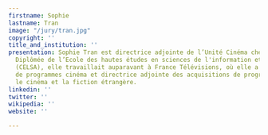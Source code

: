 ```yaml
---
firstname: Sophie
lastname: Tran
image: "/jury/tran.jpg"
copyright: ''
title_and_institution: ''
presentation: Sophie Tran est directrice adjointe de l’Unité Cinéma chez ARTE France.
  Diplômée de l’Ecole des hautes études en sciences de l'information et de la communication
  (CELSA), elle travaillait auparavant à France Télévisions, où elle a été conseillère
  de programmes cinéma et directrice adjointe des acquisitions de programmes pour
  le cinéma et la fiction étrangère.
linkedin: ''
twitter: ''
wikipedia: ''
website: ''

---
```

